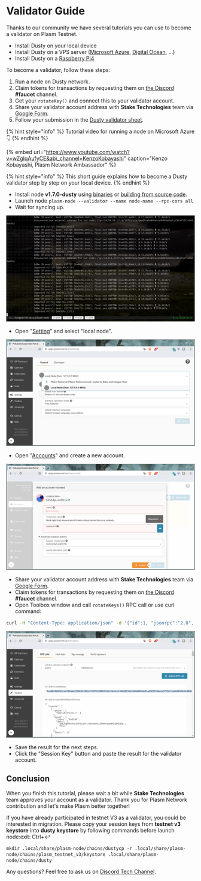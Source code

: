 # Validator Guide

Thanks to our community we have several tutorials you can use to become a validator on Plasm Testnet.

* Install Dusty on your local device
* Install Dusty on a VPS server \([Microsoft Azure](https://fiex.medium.com/plasm-node-on-azure-32ec5a204b45), [Digital Ocean](https://fiex.medium.com/become-a-plasm-network-validator-c212085cc72e), ...\)
* Install Dusty on a [Raspberry Pi4](https://github.com/bLd75/Plasm-RPi)

To become a validator, follow these steps:

1. Run a node on Dusty network.
2. Claim tokens for transactions by requesting them on [the Discord](https://discord.gg/Z3nC9U4) **\#faucet** channel.
3. Get your `rotateKey()` and connect this to your validator account.
4. Share your validator account address with **Stake Technologies** team via [Google Form](https://docs.google.com/forms/d/e/1FAIpQLSday0ckkK43TzJgKtQmJdzkudQNFDXspZAuUGi5Y5vfjkis3Q/viewform).
5. Follow your submission in the [Dusty validator sheet](https://docs.google.com/spreadsheets/d/1AYsS6V_Ypwde5lYulhZBMAx1X2vZ1u1zDXni_ddz-6c/edit#gid=2013382367).

{% hint style="info" %}
Tutorial video for running a node on Microsoft Azure  👇
{% endhint %}

{% embed url="https://www.youtube.com/watch?v=wZgIqAufyCE&ab\_channel=KenzoKobayashi" caption="Kenzo Kobayashi, Plasm Network Ambassador" %}

{% hint style="info" %}
This short guide explains how to become a Dusty validator step by step on your local device.
{% endhint %}

* Install node **v1.7.0-dusty** using [binaries](https://github.com/PlasmNetwork/Plasm/releases/tag/v1.7.0-dusty) or [building from source code](https://github.com/staketechnologies/Plasm#building-from-source).
* Launch node `plasm-node --validator --name node-name --rpc-cors all`
* Wait for syncing up.

![](../../.gitbook/assets/testnet_sync.png)

* Open "[Setting](https://apps.plasmnet.io/#/settings)" and select "local node".

![](../../.gitbook/assets/testnet_settings.png)

* Open "[Accounts](https://apps.plasmnet.io/#/accounts)" and create a new account.

![](../../.gitbook/assets/testnet_accounts.png)

* Share your validator account address with **Stake Technologies** team via [Google Form](https://docs.google.com/forms/d/e/1FAIpQLSday0ckkK43TzJgKtQmJdzkudQNFDXspZAuUGi5Y5vfjkis3Q/viewform).
* Claim tokens for transactions by requesting them on [the Discord](https://discord.gg/Z3nC9U4) **\#faucet** channel.
* Open Toolbox window and call `rotateKeys()` RPC call or use curl command:

```bash
curl -H "Content-Type: application/json" -d '{"id":1, "jsonrpc":"2.0", "method": "author_rotateKeys", "params":[]}' http://localhost:9933
```

![](../../.gitbook/assets/testnet_rotate.png)

* Save the result for the next steps.
* Click the "Session Key" button and paste the result for the validator account.

## Conclusion

When you finish this tutorial, please wait a bit while **Stake Technologies** team approves your account as a validator. Thank you for Plasm Network contribution and let's make Plasm better together!

If you have already participated in testnet V3 as a validator, you could be interested in migration. Please copy your session keys from **testnet v3 keystore** into **dusty keystore** by following commands before launch node:exit: Ctrl+↩

```text
mkdir .local/share/plasm-node/chains/dustycp -r .local/share/plasm-node/chains/plasm_testnet_v3/keystore .local/share/plasm-node/chains/dusty
```

Any questions? Feel free to ask us on [Discord Tech Channel](https://discord.gg/Z3nC9U4).

